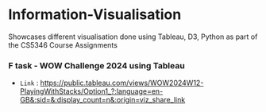 # Information-Visualisation
Showcases different visualisation done using Tableau, D3, Python as part of the CS5346 Course Assignments
### F task - WOW Challenge 2024 using Tableau
 - `Link` : https://public.tableau.com/views/WOW2024W12-PlayingWithStacks/Option1_?:language=en-GB&:sid=&:display_count=n&:origin=viz_share_link
